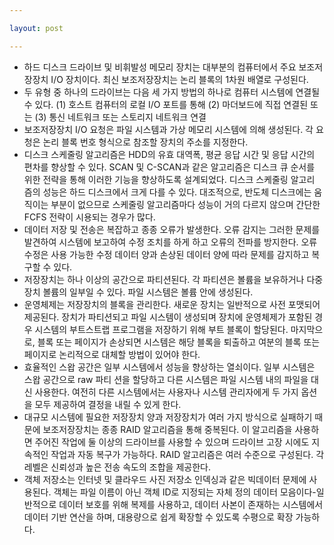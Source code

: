 ```yaml
---

layout: post

---
```


- 하드 디스크 드라이브 및 비휘발성 메모리 장치는 대부분의 컴퓨터에서 주요 보조저장장치 I/O 장치이다. 최신 보조저장장치는 논리 블록의 1차원 배열로 구성된다.
- 두 유형 중 하나의 드라이브는 다음 세 가지 방법의 하나로 컴퓨터 시스템에 연결될 수 있다. (1) 호스트 컴퓨터의 로컬 I/O 포트를 통해 (2) 마더보드에 직접 연결된 또는 (3) 통신 네트워크 또는 스토리지 네트워크 연결
- 보조저장장치 I/O 요청은 파일 시스템과 가상 메모리 시스템에 의해 생성된다. 각 요청은 논리 블록 번호 형식으로 참조할 장치의 주소를 지정한다.
- 디스크 스케줄링 알고리즘은 HDD의 유효 대역폭, 평균 응답 시간 및 응답 시간의 편차를 향상할 수 있다. SCAN 및 C-SCAN과 같은 알고리즘은 디스크 큐 순서를 위한 전략을 통해 이러한 기능을 향상하도록 설계되었다. 디스크 스케줄링 알고리 즘의 성능은 하드 디스크에서 크게 다를 수 있다. 대조적으로, 반도체 디스크에는 움직이는 부분이 없으므로 스케줄링 알고리즘마다 성능이 거의 다르지 않으며 간단한 FCFS 전략이 시용되는 경우가 많다.
- 데이터 저장 및 전송은 복잡하고 종종 오류가 발생한다. 오류 감지는 그러한 문제를 발견하여 시스템에 보고하여 수정 조치를 하게 하고 오류의 전파를 방지한다. 오류수정은 사용 가능한 수정 데이터 양과 손상된 데이터 양에 따라 문제를 감지하고 복구할 수 있다.
- 저장장치는 하나 이상의 공간으로 파티션된다. 각 파티션은 볼륨을 보유하거나 다중장치 볼륨의 일부일 수 있다. 파일 시스템은 볼륨 안에 생성된다.
- 운영체제는 저장장치의 블록을 관리한다. 새로운 장치는 일반적으로 사전 포맷되어 제공된다. 장치가 파티션되고 파일 시스템이 생성되며 장치에 운영체제가 포함된 경우 시스템의 부트스트랩 프로그램을 저장하기 위해 부트 블록이 할당된다. 마지막으로, 블록 또는 페이지가 손상되면 시스템은 해당 블록을 퇴출하고 여분의 블록 또는 페이지로 논리적으로 대체할 방법이 있어야 한다.
- 효율적인 스왑 공간은 일부 시스템에서 성능을 향상하는 열쇠이다. 일부 시스템은 스왑 공간으로 raw 파티 션을 할당하고 다른 시스템은 파일 시스템 내의 파일을 대신 사용한다. 여전히 다른 시스템에서는 사용자나 시스템 관리자에게 두 가지 옵션을 모두 제공하여 결정을 내릴 수 있게 한다.
- 대규모 시스템에 필요한 저장장치 양과 저장장치가 여러 가지 방식으로 실패하기 때문에 보조저장장치는 종종 RAID 알고리즘을 통해 중복된다. 이 알고리즘을 사용하면 주어진 작업에 둘 이상의 드라이브를 사용할 수 있으며 드라이브 고장 시에도 지속적인 작업과 자동 복구가 가능하다. RAID 알고리즘은 여러 수준으로 구성된다. 각 레벨은 신뢰성과 높은 전송 속도의 조합을 제공한다.
- 객체 저장소는 인터넷 및 클라우드 사진 저장소 인덱싱과 같은 빅데이터 문제에 사용된다. 객체는 파일 이름이 아닌 객체 ID로 지정되는 자체 정의 데이터 모음이다-일반적으로 데이터 보호를 위해 복제를 사용하고, 데이터 사본이 존재하는 시스템에서 데이터 기반 연산을 하며, 대용량으로 쉽게 확장할 수 있도록 수평으로 확장 가능하다.
